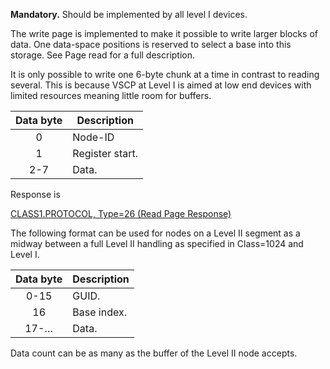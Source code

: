 **Mandatory.** Should be implemented by all level I devices.

The write page is implemented to make it possible to write larger blocks of data. One data-space positions is reserved to select a base into this storage. See Page read for a full description.

It is only possible to write one 6-byte chunk at a time in contrast to reading several. This is because VSCP at Level I is aimed at low end devices with limited resources meaning little room for buffers. 

 | Data byte | Description  | 
 | :---------: | ----------- |
 | 0 | Node-ID         |
 | 1 | Register start. |
 | 2-7 | Data. |

Response is 

[CLASS1.PROTOCOL, Type=26 (Read Page Response)](./class1.protocol.md#type26)

The following format can be used for nodes on a Level II segment as a midway between a full Level II handling as specified in Class=1024 and Level I. 

 | Data byte | Description | 
 | :---------: | ----------- | 
 | 0-15      | GUID.       | 
 | 16        | Base index. | 
 | 17-…    | Data.       | 

Data count can be as many as the buffer of the Level II node accepts. 

